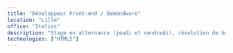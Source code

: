 ```yaml
---
title: "Développeur Front-end / Demandware"
location: "Lille"
office: "Itelios"
description: "Stage en alternance (jeudi et vendredi), résolution de bugs en TMA sur la solution e-commerce Demandware sur les projets Brice et Bizzbee."
technologies: ["HTML5"]
---
```

